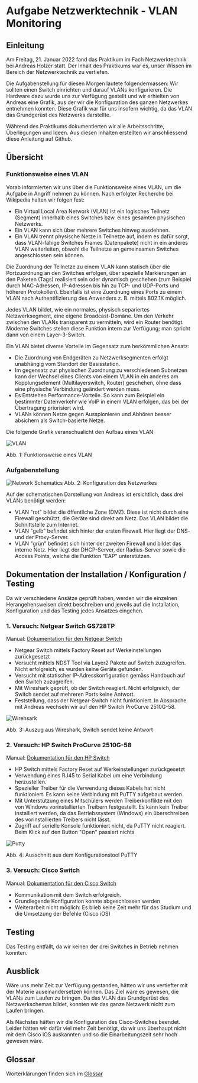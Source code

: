 # Aufgabe Netzwerktechnik - VLAN Monitoring 

## Einleitung

Am Freitag, 21. Januar 2022 fand das Praktikum im Fach Netzwerktechnik bei Andreas Holzer statt. Der Inhalt des Praktikums war es, unser Wissen im Bereich der Netzwerktechnik zu vertiefen.

Die Aufgabenstellung für diesen Morgen lautete folgendermassen: Wir sollten einen Switch einrichten und darauf VLANs konfigurieren. Die Hardware dazu wurde uns zur Verfügung gestellt und wir erhielten von Andreas eine Grafik, aus der wir die Konfiguration des ganzen Netzwerkes entnehmen konnten. Diese Grafik war für uns insofern wichtig, da das VLAN das Grundgerüst des Netzwerks darstellte.

Während des Praktikums dokumentierten wir alle Arbeitsschritte, Überlegungen und Ideen. Aus diesen Inhalten erstellten wir anschliessend diese Anleitung auf Github.


## Übersicht

### Funktionsweise eines VLAN
Vorab informierten wir uns über die Funktionsweise eines VLAN, um die Aufgabe in Angriff nehmen zu können. Nach erfolgter Recherche bei Wikipedia halten wir folgen fest:

- Ein Virtual Local Area Network (VLAN) ist ein logisches Teilnetz (Segment) innerhalb eines Switches bzw. eines gesamten physischen Netzwerks. 
- Ein VLAN kann sich über mehrere Switches hinweg ausdehnen. 
- Ein VLAN trennt physische Netze in Teilnetze auf, indem es dafür sorgt, dass VLAN-fähige Switches Frames (Datenpakete) nicht in ein anderes VLAN weiterleiten, obwohl die Teilnetze an gemeinsamen Switches angeschlossen sein können.

Die Zuordnung der Teilnetze zu einem VLAN kann statisch über die Portzuordnung an den Switches erfolgen, über spezielle Markierungen an den Paketen (Tags) realisiert sein oder dynamisch geschehen (zum Beispiel durch MAC-Adressen, IP-Adressen bis hin zu TCP- und UDP-Ports und höheren Protokollen). Ebenfalls ist eine Zuordnung eines Ports zu einem VLAN nach Authentifizierung des Anwenders z. B. mittels 802.1X möglich.

Jedes VLAN bildet, wie ein normales, physisch separiertes Netzwerksegment, eine eigene Broadcast-Domäne. Um den Verkehr zwischen den VLANs transparent zu vermitteln, wird ein Router benötigt. Moderne Switches stellen diese Funktion intern zur Verfügung; man spricht dann von einem Layer-3-Switch.


Ein VLAN bietet diverse Vorteile im Gegensatz zum herkömmlichen Ansatz:

- Die Zuordnung von Endgeräten zu Netzwerksegmenten erfolgt unabhängig vom Standort der Basisstation.
- Im gegensatz zur physischen Zuordnung zu verschiedenen Subnetzen kann der Wechsel eines Clients von einem VLAN in ein anderes am Kopplungselement (Multilayerswitch, Router) geschehen, ohne dass eine physische Verbindung geändert werden muss.
- Es Entstehen Performance-Vorteile. So kann zum Beispiel ein bestimmter Datenverkehr wie VoIP in einem VLAN erfolgen, das bei der Übertragung priorisiert wird.
- VLANs können Netze gegen Ausspionieren und Abhören besser absichern als Switch-basierte Netze. 


Die folgende Grafik veranschualicht den Aufbau eines VLAN:

![VLAN](./doc/assets/vlan.gif)

Abb. 1: Funktionsweise eines VLAN

### Aufgabenstellung


![Network Schematics](./doc/Network_Schematics.png)
Abb. 2: Konfiguration des Netzwerkes

Auf der schematischen Darstellung von Andreas ist ersichtlich, dass drei VLANs benötigt werden:

- VLAN "rot" bildet die öffentliche Zone (DMZ). Diese ist nicht durch eine Firewall geschützt, die Geräte sind direkt am Netz. Das VLAN bildet die Schnittstelle zum Internet.
- VLAN "gelb" befindet sich hinter der ersten Firewall. Hier liegt der DNS- und der Proxy-Server.
- VLAN "grün" befindet sich hinter der zweiten Firewall und bildet das interne Netz. Hier liegt der DHCP-Server, der Radius-Server sowie die Access Points, welche die Funktion "EAP" unterstützen. 


## Dokumentation der Installation / Konfiguration / Testing

Da wir verschiedene Ansätze geprüft haben, werden wir die einzelnen Herangehensweisen direkt beschreiben und jeweils auf die Installation, Konfiguration und das Testing jedes Ansatzes eingehen.

### 1. Versuch: Netgear Switch GS728TP
Manual: [Dokumentation für den Netgear Switch](./doc/Manual_Netgear_Switch.pdf)

- Netgear Switch mittels Factory Reset auf Werkeinstellungen zurückgesetzt
- Versucht mittels NDST Tool via Layer2 Pakete auf Switch zuzugreifen. Nicht erfolgreich, es wurden keine Geräte gefunden.
- Versucht mit statischer IP-Adresskonfiguration gemäss Handbuch auf den Switch zuzugreifen.
- Mit Wireshark geprüft, ob der Switch reagiert. Nicht erfolgreich, der Switch sendet auf mehreren Ports keine Antwort.
- Feststellung, dass der Netgear-Switch nicht funktioniert. In Absprache mit Andreas wechseln wir auf den HP Switch ProCurve 2510G-58.

![Wirehsark](./doc/assets/wireshark.png)

Abb. 3: Auszug aus Wireshark, Switch sendet keine Antwort

### 2. Versuch: HP Switch ProCurve 2510G-58
Manual: [Dokumentation für den HP Switch](./doc/Manual_HP_Switch.pdf)

- HP Switch mittels Factory Reset auf Werkeinstellungen zurückgesetzt
- Verwendung eines RJ45 to Serial Kabel um eine Verbindung herzustellen.
- Spezieller Treiber für die Verwendung dieses Kabels hat nicht funktioniert. Es kann keine Verbindung mit PuTTY aufgebaut werden.
- Mit Unterstützung eines Mitschülers werden Treiberkonflikte mit den von Windows vorinstallierten Treibern festgestellt. Es kann kein Treiber installiert werden, da das Betriebssystem (Windows) ein überschreiben des vorinstallierten Treibers nicht lässt.
- Zugriff auf serielle Konsole funktioniert nicht, da PuTTY nicht reagiert. Beim Klick auf den Button "Open" passiert nichts

![Putty](./doc/assets/putty.png)

Abb. 4: Ausschnitt aus dem Konfigurationstool PuTTY


### 3. Versuch: Cisco Switch
Manual: [Dokumentation für den Cisco Switch](./doc/Manual_Cisco_Switch.pdf)

- Kommunikation mit dem Switch erfolgreich.
- Grundlegende Konfiguration konnte abgeschlossen werden
- Weiterarbeit nicht möglich: Es blieb keine Zeit mehr für das Studium und die Umsetzung der Befehle (Cisco iOS)


## Testing
Das Testing entfällt, da wir keinen der drei Switches in Betrieb nehmen konnten.

## Ausblick
Wäre uns mehr Zeit zur Verfügung gestanden, hätten wir uns vertiefter mit der Materie auseinandersetzen können. Das Ziel wäre es gewesen, die VLANs zum Laufen zu bringen. Da das VLAN das Grundgerüst des Netzwerkschemas bildet, konnten wir das ganze Netzwerk nicht zum Laufen bringen.

Als Nächstes hätten wir die Konfiguration des Cisco-Switches beendet. Leider hätten wir dafür viel mehr Zeit benötigt, da wir uns überhaupt nicht mit dem Cisco iOS auskannten und so die Einarbeitungszeit sehr hoch gewesen wäre.

## Glossar
Worterklärungen finden sich im [Glossar](./doc/glossar.md)
